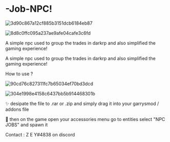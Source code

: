 # -Job-NPC!

![3d90c867a12cf885b3151dcb6184eb87](https://user-images.githubusercontent.com/93051373/138566562-1191e708-6a84-4d5f-b087-08070d3c8ec9.png)

![8d8c0ffc095a237ae9afe04cafe3c6fd](https://user-images.githubusercontent.com/93051373/138566619-fcf7456a-8657-469f-9e08-67d14645a186.jpg)

A simple npc used to group the trades in darkrp and also simplified the gaming experience!


A simple npc used to group the trades in darkrp and also simplified the gaming experience!



How to use ?

![90cd76c827311fc7b65034ef70bd3dcd](https://user-images.githubusercontent.com/93051373/138566611-7fc8508d-d60f-4f72-b443-f9074f39622e.jpg)

![304e1998e4158c6437bb5b914468301b](https://user-images.githubusercontent.com/93051373/138566615-a9eb7f14-57ea-4da8-ada6-eaf7d1dde9fe.jpg)

✨ desipate the file to .rar or .zip and simply drag it into your garrysmod / addons file

🎉 then on the game open your accessories menu go to entities select "NPC JOBS" and spawn it



Contact : Z E Y#4838 on discord
